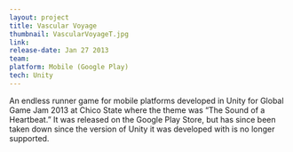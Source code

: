 ```yaml
---
layout: project
title: Vascular Voyage
thumbnail: VascularVoyageT.jpg
link:
release-date: Jan 27 2013
team:
platform: Mobile (Google Play)
tech: Unity
---
```


An endless runner game for mobile platforms developed in Unity for Global Game Jam 2013 at Chico State where the theme was “The Sound of a Heartbeat.” It was released on the Google Play Store, but has since been taken down since the version of Unity it was developed with is no longer supported.